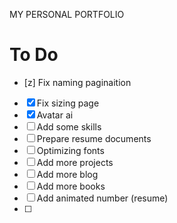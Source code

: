 MY PERSONAL PORTFOLIO

# To Do

- [z] Fix naming paginaition
- [x] Fix sizing page
- [x] Avatar ai
- [ ] Add some skills
- [ ] Prepare resume documents
- [ ] Optimizing fonts
- [ ] Add more projects
- [ ] Add more blog
- [ ] Add more books
- [ ] Add animated number (resume)
- [ ] 